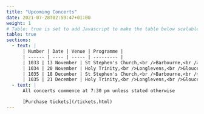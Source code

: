 ```yaml
---
title: "Upcoming Concerts"
date: 2021-07-28T02:59:47+01:00
weight: 1
# Table: true is set to add Javascript to make the table below scalable on mobile device
table: true
sections:
  - text: |
      | Number | Date | Venue | Programme |
      | ------ | ---- | ----- | --------- |
      | 1033 | 13 November | St Stephen's Church,<br />Barbourne,<br />Worcester | Mozart - Requiem<br />Beethoven - Mass in C |
      | 1034 | 20 November | Holy Trinity,<br />Longlevens,<br />Gloucester | Mozart - Requiem<br />Beethoven - Mass in C |
      | 1035 | 18 December | St Stephen's Church,<br />Barbourne,<br />Worcester | Christmas concert |
      | 1035 | 21 December | Holy Trinity,<br />Longlevens,<br />Gloucester | Christmas concert |
  - text: |
      All concerts commence at 7:30 pm unless stated otherwise

      [Purchase tickets](/tickets.html)
---
```


